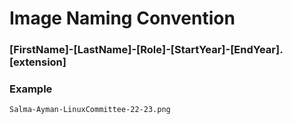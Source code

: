 # Image Naming Convention

### [FirstName]-[LastName]-[Role]-[StartYear]-[EndYear].[extension]

### Example

```
Salma-Ayman-LinuxCommittee-22-23.png
```